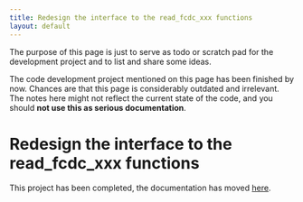 ```yaml
---
title: Redesign the interface to the read_fcdc_xxx functions
layout: default
---
```


<div class="warning">

The purpose of this page is just to serve as todo or scratch pad for the development project and to list and share some ideas. 

The code development project mentioned on this page has been finished by now. Chances are that this page is considerably outdated and irrelevant. The notes here might not reflect the current state of the code, and you should **not use this as serious documentation**.
</div>

# Redesign the interface to the read_fcdc_xxx functions

This project has been completed, the documentation has moved [here](/development/fileio).

